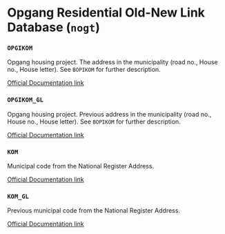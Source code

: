 # Opgang Residential Old-New Link Database (`nogt`)



### `OPGIKOM`

Opgang housing project. The address in the municipality (road no., House no., House letter). See `BOPIKOM` for further description.

[Official Documentation link](https://www.dst.dk/da/Statistik/dokumentation/Times/forskningsservice/opgikom)

### `OPGIKOM_GL`

Opgang housing project. Previous address in the municipality (road no., House no., House letter). See `BOPIKOM` for further description.

[Official Documentation link](https://www.dst.dk/extranet/ForskningVariabellister/NOGT%20-%20N%C3%B8gle%20opgangsadresse%20tilbage%20i%20tid%20(ny%20til%20gl).html)

### `KOM`

Municipal code from the National Register Address.

[Official Documentation link](https://www.dst.dk/da/Statistik/dokumentation/Times/moduldata-for-befolkning-og-valg/kom)

### `KOM_GL`

Previous municipal code from the National Register Address.

[Official Documentation link](https://www.dst.dk/extranet/ForskningVariabellister/NBPT%20-%20N%C3%B8gle%20bop%C3%A6lsadresse%20tilbage%20i%20Tid%20(ny%20til%20gl).html)

